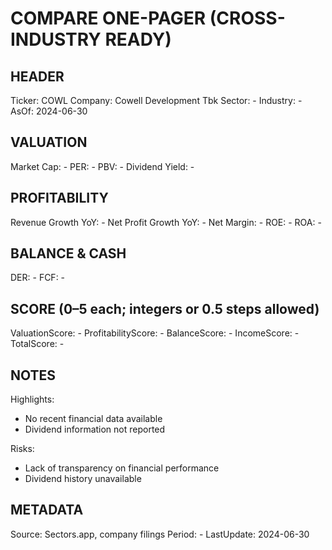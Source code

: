 # COMPARE ONE-PAGER (CROSS-INDUSTRY READY)

## HEADER
Ticker: COWL
Company: Cowell Development Tbk
Sector: -
Industry: -
AsOf: 2024-06-30

## VALUATION
Market Cap: -
PER: -
PBV: -
Dividend Yield: -

## PROFITABILITY
Revenue Growth YoY: -
Net Profit Growth YoY: -
Net Margin: -
ROE: -
ROA: -

## BALANCE & CASH
DER: -
FCF: -

## SCORE (0–5 each; integers or 0.5 steps allowed)
ValuationScore: -
ProfitabilityScore: -
BalanceScore: -
IncomeScore: -
TotalScore: -

## NOTES
Highlights:
- No recent financial data available
- Dividend information not reported

Risks:
- Lack of transparency on financial performance
- Dividend history unavailable

## METADATA
Source: Sectors.app, company filings
Period: -
LastUpdate: 2024-06-30